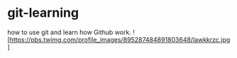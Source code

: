 # git-learning
how to use git and learn how Github work.
![https://pbs.twimg.com/profile_images/895287484891803648/lawkkrzc.jpg]
